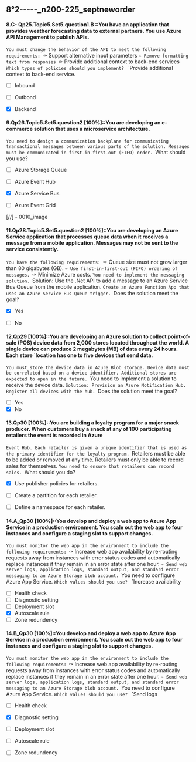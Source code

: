 

##   8°2-----_n200-225_septneworder

#### 8.C- Qp25.Topic5.Set5.question1.B ::You have an application that provides weather forecasting data to external partners. You use Azure API Management to publish APIs.
`You must change the behavior of the API to meet the following requirements:
`✑ Support alternative input parameters
`✑ Remove formatting text from responses
`✑ Provide additional context to back-end services
`Which types of policies should you implement?
`
`Provide additional context to back-end service.

- [ ] Inbound
- [ ] Outbond
- [x] Backend



#### 9.Qp26.Topic5.Set5.question2 [100%]::You are developing an e-commerce solution that uses a microservice architecture.
`You need to design a communication backplane for communicating transactional messages between various parts of the solution. Messages must be communicated in first-in-first-out (FIFO) order.
`What should you use?

- [ ] Azure Storage Queue
- [ ] Azure Event Hub
- [x] Azure Service Bus
- [ ] Azure Event Grid


[//] - 0010_image

#### 11.Qp28.Topic5.Set5.question2 [100%]::You are developing an Azure Service application that processes queue data when it receives a message from a mobile application. Messages may not be sent to the service consistently.
`You have the following requirements:
`✑ Queue size must not grow larger than 80 gigabytes (GB).
`✑ Use first-in-first-out (FIFO) ordering of messages.
`✑ Minimize Azure costs.
`You need to implement the messaging solution.
`Solution: Use the .Net API to add a message to an Azure Service Bus Queue from the mobile application. 
`Create an Azure Function App that uses an Azure Service Bus Queue trigger.
`Does the solution meet the goal?

- [x] Yes
- [ ] No



#### 12.Qp29 [100%]::You are developing an Azure solution to collect point-of-sale (POS) device data from 2,000 stores located throughout the world. A single device can produce 2 megabytes (MB) of data every 24 hours. Each store `location has one to five devices that send data.
`You must store the device data in Azure Blob storage. Device data must be correlated based on a device identifier. Additional stores are expected to open in the future.
`You need to implement a solution to receive the device data.
`Solution: Provision an Azure Notification Hub. Register all devices with the hub.
`Does the solution meet the goal?

- [ ] Yes
- [x] No

#### 13.Qp30 [100%]::You are building a loyalty program for a major snack producer. When customers buy a snack at any of 100 participating retailers the event is recorded in Azure
`Event Hub. Each retailer is given a unique identifier that is used as the primary identifier for the loyalty program.
`Retailers must be able to be added or removed at any time. Retailers must only be able to record sales for themselves.
`You need to ensure that retailers can record sales.
`What should you do?

- [x] Use publisher policies for retailers.
- [ ] Create a partition for each retailer.
- [ ] Define a namespace for each retailer.


#### 14.A_Qp30 [100%]::You develop and deploy a web app to Azure App Service in a production environment. You scale out the web app to four instances and configure a staging slot to support changes.
`You must monitor the web app in the environment to include the following requirements:
`✑ Increase web app availability by re-routing requests away from instances with error status codes and automatically replace instances if they remain in an error state after one hour.
`✑ Send web server logs, application logs, standard output, and standard error messaging to an Azure Storage blob account.
`You need to configure Azure App Service.
`Which values should you use?
`
`Increase availability


- [ ] Health check
- [ ] Diagnostic setting
- [ ] Deployment slot
- [x] Autoscale rule
- [ ] Zone redundency

#### 14.B_Qp30 [100%]::You develop and deploy a web app to Azure App Service in a production environment. You scale out the web app to four instances and configure a staging slot to support changes.
`You must monitor the web app in the environment to include the following requirements:
`✑ Increase web app availability by re-routing requests away from instances with error status codes and automatically replace instances if they remain in an error state after one hour.
`✑ Send web server logs, application logs, standard output, and standard error messaging to an Azure Storage blob account.
`You need to configure Azure App Service.
`Which values should you use?
`
`Send logs


- [ ] Health check
- [x] Diagnostic setting
- [ ] Deployment slot
- [ ] Autoscale rule
- [ ] Zone redundency










































